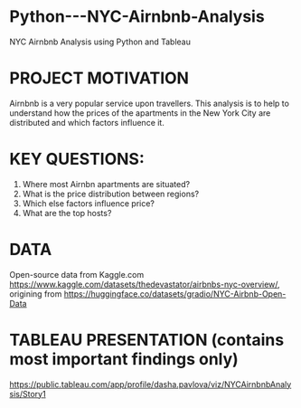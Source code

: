 # Python---NYC-Airnbnb-Analysis
NYC Airnbnb Analysis using Python and Tableau
# PROJECT MOTIVATION
Airnbnb is a very popular service upon travellers. This analysis is to help to understand how the prices of the apartments in the New York City are distributed and which factors influence it.
# KEY QUESTIONS:
1. Where most Airnbn apartments are situated?
2. What is the price distribution between regions?
3. Which else factors influence price?
4. What are the top hosts?
# DATA
Open-source data from Kaggle.com
https://www.kaggle.com/datasets/thedevastator/airbnbs-nyc-overview/, 
origining from https://huggingface.co/datasets/gradio/NYC-Airbnb-Open-Data
# TABLEAU PRESENTATION (contains most important findings only)
https://public.tableau.com/app/profile/dasha.pavlova/viz/NYCAirnbnbAnalysis/Story1
